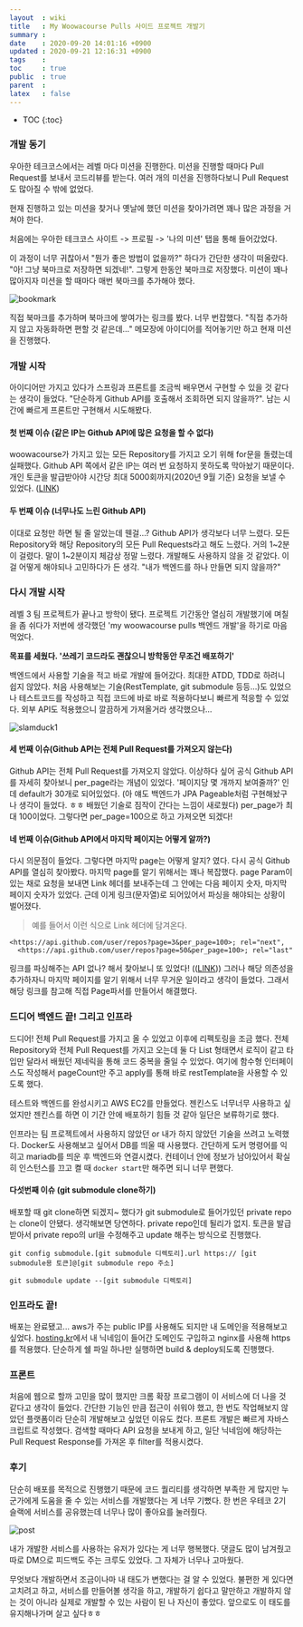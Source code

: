 ```yaml
---
layout  : wiki
title   : My Woowacourse Pulls 사이드 프로젝트 개발기
summary : 
date    : 2020-09-20 14:01:16 +0900
updated : 2020-09-21 12:16:31 +0900
tags    : 
toc     : true
public  : true
parent  : 
latex   : false
---
```

* TOC
{:toc}

### 개발 동기

우아한 테크코스에서는 레벨 마다 미션을 진행한다. 미션을 진행할 때마다 Pull Request를 보내서 코드리뷰를 받는다. 여러 개의 미션을 진행하다보니 Pull Request도 많아질 수 밖에 없었다.

현재 진행하고 있는 미션을 찾거나 옛날에 했던 미션을 찾아가려면 꽤나 많은 과정을 거쳐야 한다. 

처음에는 우아한 테크코스 사이트 -> 프로필 -> '나의 미션' 탭을 통해 들어갔었다.

이 과정이 너무 귀찮아서 "뭔가 좋은 방법이 없을까?" 하다가 간단한 생각이 떠올랐다. "아! 그냥 북마크로 저장하면 되겠네!". 그렇게 한동안 북마크로 저장했다. 미션이 꽤나 많아지자 미션을 할 때마다 매번 북마크를 추가해야 했다. 

![bookmark](/wiki-img/my-woowacourse-pulls-review/bookmark.png)

직접 북마크를 추가하며 북마크에 쌓여가는 링크를 봤다. 너무 번잡했다. "직접 추가하지 않고 자동화하면 편할 것 같은데..." 메모장에 아이디어를 적어놓기만 하고 현재 미션을 진행했다.

### 개발 시작

아이디어만 가지고 있다가 스프링과 프론트를 조금씩 배우면서 구현할 수 있을 것 같다는 생각이 들었다. "단순하게 Github API를 호출해서 조회하면 되지 않을까?". 남는 시간에 빠르게 프론트만 구현해서 시도해봤다.

#### 첫 번째 이슈 (같은 IP는 Github API에 많은 요청을 할 수 없다)

woowacourse가 가지고 있는 모든 Repository를 가지고 오기 위해 for문을 돌렸는데 실패했다. Github API 쪽에서 같은 IP는 여러 번 요청하지 못하도록 막아놨기 때문이다. 개인 토큰을 발급받아야 시간당 최대 5000회까지(2020년 9월 기준) 요청을 보낼 수 있었다. ([LINK](https://developer.github.com/v3/))

#### 두 번째 이슈 (너무나도 느린 Github API)

이대로 요청만 하면 될 줄 알았는데 웬걸...? Github API가 생각보다 너무 느렸다. 모든 Repository와 해당 Repository의 모든 Pull Requests라고 해도 느렸다. 거의 1~2분이 걸렸다. 말이 1~2분이지 체감상 정말 느렸다. 개발해도 사용하지 않을 것 같았다. 이걸 어떻게 해야되나 고민하다가 든 생각. "내가 백엔드를 하나 만들면 되지 않을까?"

### 다시 개발 시작

레벨 3 팀 프로젝트가 끝나고 방학이 됐다. 프로젝트 기간동안 열심히 개발했기에 며칠을 좀 쉬다가 저번에 생각했던 'my woowacourse pulls 백엔드 개발'을 하기로 마음먹었다.

**목표를 세웠다. '쓰레기 코드라도 괜찮으니 방학동안 무조건 배포하기'**

백엔드에서 사용할 기술을 적고 바로 개발에 들어갔다. 최대한 ATDD, TDD로 하려니 쉽지 않았다. 처음 사용해보는 기술(RestTemplate, git submodule 등등...)도 있었으나 테스트코드를 작성하고 직접 코드에 바로 바로 적용하다보니 빠르게 적응할 수 있었다. 외부 API도 적용했으니 깔끔하게 가져올거라 생각했으나...

![slamduck1](/wiki-img/my-woowacourse-pulls-review/slamdunk1.png)

#### 세 번째 이슈(Github API는 전체 Pull Request를 가져오지 않는다)

Github API는 전체 Pull Request를 가져오지 않았다. 이상하다 싶어 공식 Github API를 자세히 찾아보니 per_page라는 개념이 있었다. '페이지당 몇 개까지 보여줄까?' 인데 default가 30개로 되어있었다. (아 얘도 백엔드가 JPA Pageable처럼 구현해놨구나 생각이 들었다. ㅎㅎ 배웠던 기술로 짐작이 간다는 느낌이 새로웠다) per_page가 최대 100이었다. 그렇다면 per_page=100으로 하고 가져오면 되겠다!

#### 네 번째 이슈(Github API에서 마지막 페이지는 어떻게 알까?)

다시 의문점이 들었다. 그렇다면 마지막 page는 어떻게 알지? 였다. 다시 공식 Github API를 열심히 찾아봤다. 마지막 page를 알기 위해서는 꽤나 복잡했다. page Param이 있는 채로 요청을 보내면 Link 헤더를 보내주는데 그 안에는 다음 페이지 숫자, 마지막 페이지 숫자가 있었다. 근데 이게 링크(문자열)로 되어있어서 파싱을 해야되는 상황이 벌어졌다.

> 예를 들어서 이런 식으로 Link 헤더에 담겨온다.

```
<https://api.github.com/user/repos?page=3&per_page=100>; rel="next",
  <https://api.github.com/user/repos?page=50&per_page=100>; rel="last"
```

링크를 파싱해주는 API 없나? 해서 찾아보니 또 있었다! (([LINK](https://github.com/eclipse/egit-github/tree/master/org.eclipse.egit.github.core))) 그러나 해당 의존성을 추가하자니 마지막 페이지를 알기 위해서 너무 무거운 일이라고 생각이 들었다. 그래서 해당 링크를 참고해 직접 Page파서를 만들어서 해결했다.

### 드디어 백엔드 끝! 그리고 인프라

드디어! 전체 Pull Request를 가지고 올 수 있었고 이후에 리펙토링을 조금 했다. 전체 Repository와 전체 Pull Request를 가지고 오는데 둘 다 List 형태면서 로직이 같고 타입만 달라서 배웠던 제네릭을 통해 코드 중복을 줄일 수 있었다. 여기에 함수형 인터페이스도 작성해서 pageCount만 주고 apply를 통해 바로 restTemplate을 사용할 수 있도록 했다.

테스트와 백엔드를 완성시키고 AWS EC2를 만들었다. 젠킨스도 너무너무 사용하고 싶었지만 젠킨스를 하면 이 기간 안에 배포하기 힘들 것 같아 일단은 보류하기로 했다.

인프라는 팀 프로젝트에서 사용하지 않았던 or 내가 하지 않았던 기술을 쓰려고 노력했다. Docker도 사용해보고 싶어서 DB를 띄울 때 사용했다. 간단하게 도커 명령어를 익히고 mariadb를 띄운 후 백엔드와 연결시켰다. 컨테이너 안에 정보가 남아있어서 확실히 인스턴스를 끄고 켤 때 `docker start`만 해주면 되니 너무 편했다. 

#### 다섯번째 이슈 (git submodule clone하기)

배포할 때 git clone하면 되겠지~ 했다가 git submodule로 들어가있던 private repo는 clone이 안됐다. 생각해보면 당연하다. private repo인데 될리가 없지. 토큰을 발급받아서 private repo의 url을 수정해주고 update 해주는 방식으로 진행했다.

```
git config submodule.[git submodule 디렉토리].url https:// [git submodule용 토큰]@[git submodule repo 주소]

git submodule update --[git submodule 디렉토리]
```

### 인프라도 끝!

배포는 완료됐고... aws가 주는 public IP를 사용해도 되지만 내 도메인을 적용해보고 싶었다. [hosting.kr](http://hosting.kr/)에서 내 닉네임이 들어간 도메인도 구입하고 nginx를 사용해 https를 적용했다. 단순하게 쉘 파일 하나만 실행하면 build & deploy되도록 진행했다.

### 프론트

처음에 웹으로 할까 고민을 많이 했지만 크롬 확장 프로그램이 이 서비스에 더 나을 것 같다고 생각이 들었다. 간단한 기능인 만큼 접근이 쉬워야 했고, 한 번도 작업해보지 않았던 플랫폼이라 단순히 개발해보고 싶었던 이유도 컸다. 프론트 개발은 빠르게 자바스크립트로 작성했다. 검색할 때마다 API 요청을 보내게 하고, 일단 닉네임에 해당하는 Pull Request Response를 가져온 후 filter를 적용시켰다.

### 후기

단순히 배포를 목적으로 진행했기 때문에 코드 퀄리티를 생각하면 부족한 게 많지만 누군가에게 도움을 줄 수 있는 서비스를 개발했다는 게 너무 기뻤다. 한 번은 우테코 2기 슬랙에 서비스를 공유했는데 너무나 많이 좋아요를 눌러줬다. 

![post](/wiki-img/my-woowacourse-pulls-review/post.png)

내가 개발한 서비스를 사용하는 유저가 있다는 게 너무 행복했다. 댓글도 많이 남겨줬고 따로 DM으로 피드백도 주는 크루도 있었다. 그 자체가 너무나 고마웠다. 

무엇보다 개발하면서 조금이나마 내 태도가 변했다는 걸 알 수 있었다. 불편한 게 있다면 고치려고 하고, 서비스를 만들어볼 생각을 하고, 개발하기 쉽다고 말만하고 개발하지 않는 것이 아니라 실제로 개발할 수 있는 사람이 된 나 자신이 좋았다. 앞으로도 이 태도를 유지해나가며 살고 싶다ㅎㅎ

